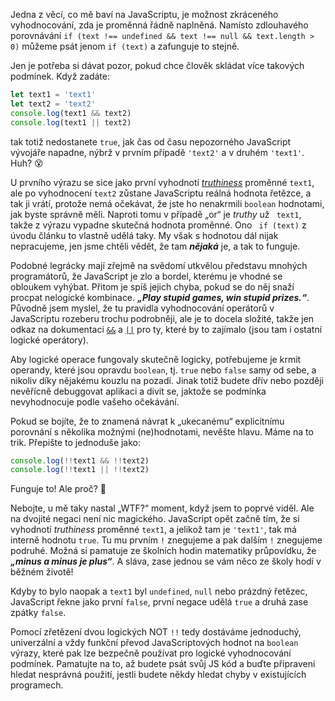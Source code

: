 Jedna z věcí, co mě baví na JavaScriptu, je možnost zkráceného vyhodnocování, zda je proměnná řádně naplněná. Namísto zdlouhavého porovnávání `if (text !== undefined && text !== null && text.length > 0)` můžeme psát jenom `if (text)` a zafunguje to stejně.

Jen je potřeba si dávat pozor, pokud chce člověk skládat více takových podmínek. Když zadáte:

```js
let text1 = 'text1'
let text2 = 'text2'
console.log(text1 && text2)
console.log(text1 || text2)
```

tak totiž nedostanete `true`, jak čas od času nepozorného JavaScript vývojáře napadne, nýbrž v prvním případě `'text2'` a v druhém `'text1'`. Huh? :dizzy_face:

U prvního výrazu se sice jako první vyhodnotí [_truthiness_](https://developer.mozilla.org/en-US/docs/Glossary/Truthy) proměnné `text1`, ale po vyhodnocení `text2` zůstane JavaScriptu reálná hodnota řetězce, a tak ji vrátí, protože nemá očekávat, že jste ho nenakrmili `boolean` hodnotami, jak byste správně měli. Naproti tomu v případě „or“ je _truthy_ už ` text1`, takže z výrazu vypadne skutečná hodnota proměnné. Ono ` if (text)` z úvodu článku to vlastně udělá taky. My však s hodnotou dál nijak nepracujeme, jen jsme chtěli vědět, že tam _**nějaká**_ je, a tak to funguje.

Podobné legrácky mají zřejmě na svědomí utkvělou představu mnohých programátorů, že JavaScript je zlo a bordel, kterému je vhodné se obloukem vyhýbat. Přitom je spíš jejich chyba, pokud se do něj snaží procpat nelogické kombinace. _**„Play stupid games, win stupid prizes.“**_. Původně jsem myslel, že tu pravidla vyhodnocování operátorů v JavaScriptu rozeberu trochu podrobněji, ale je to docela složité, takže jen odkaz na dokumentaci [`&&`](https://developer.mozilla.org/en-US/docs/Web/JavaScript/Reference/Operators/Logical_AND) a [`||`](https://developer.mozilla.org/en-US/docs/Web/JavaScript/Reference/Operators/Logical_OR) pro ty, které by to zajímalo (jsou tam i ostatní logické operátory).

Aby logické operace fungovaly skutečně logicky, potřebujeme je krmit operandy, které jsou opravdu `boolean`, tj. `true` nebo `false` samy od sebe, a nikoliv díky nějakému kouzlu na pozadí. Jinak totiž budete dřív nebo později nevěřícně debuggovat aplikaci a divit se, jaktože se podmínka nevyhodnocuje podle vašeho očekávání.

Pokud se bojíte, že to znamená návrat k „ukecanému“ explicitnímu porovnání s několika možnými (ne)hodnotami, nevěšte hlavu. Máme na to trik. Přepište to jednoduše jako:

```js
console.log(!!text1 && !!text2)
console.log(!!text1 || !!text2)
```

Funguje to! Ale proč? :eyes: 

Nebojte, u mě taky nastal „WTF?“ moment, když jsem to poprvé viděl. Ale na dvojité negaci není nic magického. JavaScript opět začně tím, že si vyhodnotí _truthiness_ proměnné `text1`, a jelikož tam je `'text1'`, tak má interně hodnotu `true`. Tu mu prvním `!` znegujeme a pak dalším `!` znegujeme podruhé. Možná si pamatuje ze školních hodin matematiky průpovídku, že _**„minus a minus je plus“**_. A sláva, zase jednou se vám něco ze školy hodí v běžném životě!

Kdyby to bylo naopak a `text1` byl `undefined`, `null` nebo prázdný řetězec, JavaScript řekne jako první `false`, první negace udělá `true` a druhá zase zpátky `false`.

Pomocí zřetězení dvou logických NOT `!!` tedy dostáváme jednoduchý, univerzální a vždy funkční převod JavaScriptových hodnot na `boolean` výrazy, které pak lze bezpečně používat pro logické vyhodnocování podmínek. Pamatujte na to, až budete psát svůj JS kód a buďte připraveni hledat nesprávná použití, jestli budete někdy hledat chyby v existujících programech.
